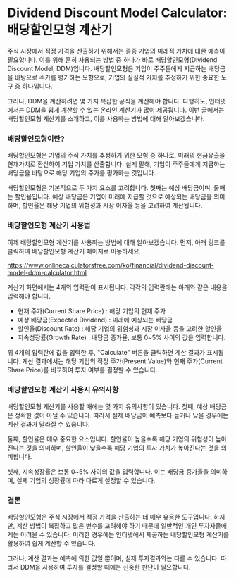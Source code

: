 Dividend Discount Model Calculator: 배당할인모형 계산기
==============================================

주식 시장에서 적정 가격을 산출하기 위해서는 종종 기업의 미래적 가치에 대한 예측이 필요합니다. 이를 위해 흔히 사용되는 방법 중 하나가 바로 배당할인모형(Dividend Discount Model, DDM)입니다. 배당할인모형은 기업이 주주들에게 지급하는 배당금을 바탕으로 주가를 평가하는 모형으로, 기업의 실질적 가치를 추정하기 위한 중요한 도구 중 하나입니다.

그러나, DDM을 계산하려면 몇 가지 복잡한 공식을 계산해야 합니다. 다행히도, 인터넷에서는 DDM을 쉽게 계산할 수 있는 온라인 계산기가 많이 제공됩니다. 이번 글에서는 배당할인모형 계산기를 소개하고, 이를 사용하는 방법에 대해 알아보겠습니다.

### 배당할인모형이란?

배당할인모형은 기업의 주식 가치를 추정하기 위한 모형 중 하나로, 미래의 현금유출을 현재가치로 환산하여 기업 가치를 산출합니다. 쉽게 말해, 기업이 주주들에게 지급하는 배당금을 바탕으로 해당 기업의 주가를 평가하는 것입니다.

배당할인모형은 기본적으로 두 가지 요소를 고려합니다. 첫째는 예상 배당금이며, 둘째는 할인율입니다. 예상 배당금은 기업이 미래에 지급할 것으로 예상되는 배당금을 의미하며, 할인율은 해당 기업의 위험성과 시장 이자율 등을 고려하여 계산됩니다.

### 배당할인모형 계산기 사용법

이제 배당할인모형 계산기를 사용하는 방법에 대해 알아보겠습니다. 먼저, 아래 링크를 클릭하여 배당할인모형 계산기 페이지로 이동하세요.

<https://www.onlinecalculatorsfree.com/ko/financial/dividend-discount-model-ddm-calculator.html>

계산기 화면에서는 4개의 입력란이 표시됩니다. 각각의 입력란에는 아래와 같은 내용을 입력해야 합니다.

- 현재 주가(Current Share Price) : 해당 기업의 현재 주가
- 예상 배당금(Expected Dividend) : 미래에 예상되는 배당금
- 할인율(Discount Rate) : 해당 기업의 위험성과 시장 이자율 등을 고려한 할인율
- 지속성장률(Growth Rate) : 배당금 증가율, 보통 0~5% 사이의 값을 입력합니다.

위 4개의 입력란에 값을 입력한 후, "Calculate" 버튼을 클릭하면 계산 결과가 표시됩니다. 계산 결과에서는 해당 기업의 적정 주가(Present Value)와 현재 주가(Current Share Price)를 비교하여 투자 여부를 결정할 수 있습니다.

### 배당할인모형 계산기 사용시 유의사항

배당할인모형 계산기를 사용할 때에는 몇 가지 유의사항이 있습니다. 첫째, 예상 배당금은 정확한 값이 아닐 수 있습니다. 따라서 실제 배당금이 예측보다 높거나 낮을 경우에는 계산 결과가 달라질 수 있습니다.

둘째, 할인율은 매우 중요한 요소입니다. 할인율이 높을수록 해당 기업의 위험성이 높아진다는 것을 의미하며, 할인율이 낮을수록 해당 기업의 투자 가치가 높아진다는 것을 의미합니다.

셋째, 지속성장률은 보통 0~5% 사이의 값을 입력합니다. 이는 배당금 증가율을 의미하며, 실제 기업의 성장률에 따라 다르게 설정할 수 있습니다.

### 결론

배당할인모형은 주식 시장에서 적정 가격을 산출하는 데 매우 유용한 도구입니다. 하지만, 계산 방법이 복잡하고 많은 변수를 고려해야 하기 때문에 일반적인 개인 투자자들에게는 어려울 수 있습니다. 이러한 경우에는 인터넷에서 제공하는 배당할인모형 계산기를 활용하여 쉽게 계산할 수 있습니다.

그러나, 계산 결과는 예측에 의한 값일 뿐이며, 실제 투자결과와는 다를 수 있습니다. 따라서 DDM을 사용하여 투자를 결정할 때에는 신중한 판단이 필요합니다.